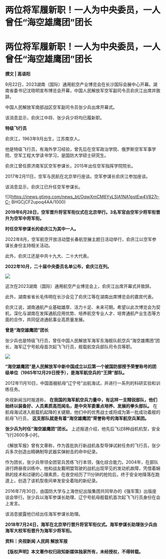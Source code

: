 # 两位将军履新职！一人为中央委员，一人曾任“海空雄鹰团”团长

# 两位将军履新职！一人为中央委员，一人曾任“海空雄鹰团”团长

**撰文 | 高语阳**

9月22日，2023湖南（国际）通用航空产业博览会在长沙国际会展中心开幕。湖南省委书记沈晓明宣布博览会开幕，中国人民解放军空军副司令员俞庆江出席并致辞。

中国人民解放军南部战区空军副司令员张少兵出席开幕式。

该消息显示，俞庆江中将、张少兵少将均已履新职。

**特级飞行员**

俞庆江，1963年9月出生，江苏南京人。

他是特级飞行员，有海外学习经验，曾先后在空军政治学院、俄罗斯空军军事学院、空军工程大学读书学习，是国防大学硕士研究生。

俞庆江曾任原济南军区空军参谋长，2015年出任空军指挥学院院长。

2017年2月11日，空军与民航在北京举行座谈。空军参谋长俞庆江参加座谈。

该消息显示，俞庆江已升任空军参谋长。

![](https://inews.gtimg.com/news_bt/OqwXmCM6YyLSlA1NA1pstEw4V827r-C-
BHGCjCF2upoq4AA/1000)

**2019年6月28日，空军晋升将官军衔仪式在北京举行。3名军官由空军少将军衔晋升为空军中将军衔。**

**时任空军参谋长的俞庆江为其中一人。**

2022年8月，空军航空开放活动暨长春航空展主题日活动举行，俞庆江以空军参谋长身份主持相关活动。

此外，俞庆江还是中共十九大、二十大代表。

**2022年10月，二十届中央委员名单公布，俞庆江在列。**

![](https://inews.gtimg.com/news_bt/OMJJDsq3G9rl9gGkRtEHhtwxvcR3jgC9ybg_Ntg9u3Jz4AA/1000)

这次在2023湖南（国际）通用航空产业博览会上，俞庆江出席开幕式并致辞。

此外，湖南省省长毛伟明在长沙会见了俞庆江等在湖南出席博览会的嘉宾代表。

俞庆江说，湖南通航产业基础雄厚、活力十足、未来可期。希望以此次博览会为契机，深化与湖南在发挥通航应用优势、培养航空专业人才、培育通航产业生态等方面的合作，共同促进通航事业高质量发展。

**曾是“海空雄鹰团”团长**

张少兵也是特级飞行员，曾任中国人民解放军海军东海舰队航空兵“海空雄鹰团”团长，海军辽宁号航母首次起飞飞行员，舰载航空兵部队司令员等职。

![](https://inews.gtimg.com/news_bt/Om4dIsfoeS9MJSyXeqxok4Co1nZdFlW5-rnxnprqECtI0AA/1000)

**“海空雄鹰团”是人民解放军中新中国成立以后第一个被国防部授予荣誉称号的团级单位（1965年12月29日授予），是海军航空兵的“王牌”部队。**

2012年11月10日，中国首艘航母“辽宁号”出航海试，并进行一系列的科研实验和训练任务。

央视新闻当时报道称， **在我国的海军航空兵力量中，有这样一支精锐部队，他们始终以装备好、人员素质高而闻名，是中央军委重点培养、发展的拳头部队。**
在航母海试进入舰载机起降的关键期，他们中的优秀战士或将成为第一批成功着舰的航母飞行员， **这支部队就是有着“海空雄鹰团”荣誉称号的海军航空兵某团。**

**张少兵为时任“海空雄鹰团”团长。** 上述报道介绍，他先后飞过8种战机机型，安全飞行2600多小时。

《解放军报》曾有文章称，作为首批执行新战机各型导弹试射任务的飞行员，张少兵多次创造出精确制导武器实弹射击的命中纪录。

作为团长，张少兵带领全团官兵苦练飞行本领，强化综合能力。2004年，在部队进行跨昼夜训练中，他和战友戴明盟驾驶的战机出现罕见的发动机故障，凭借着娴熟的技术和过硬的心理素质，在夜空经历了11分钟的抢险后，终于安全地降落在跑道上，创造了该机型夜间单发安全着陆的新纪录。

2016年7月30日，由国防大学与上海世纪出版集团共同举办的《强军策》出版座谈会举行。张少兵以海军参谋长助理、辽宁号航母舰载机首次起飞飞行员身份在会上发言。

该消息披露他已经出任海军参谋长助理。

**2018年7月24日，海军在北京举行晋升将官军衔仪式。海军参谋长助理张少兵由海军大校军衔晋升为海军少将军衔。**

**资料｜央视新闻 人民网 解放军报**

**【版权声明】本文著作权归政知新媒体独家所有，未经授权，不得转载。**

